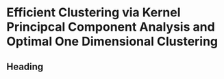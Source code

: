 # Efficient Clustering via Kernel Principcal Component Analysis and Optimal One Dimensional Clustering


## Heading
